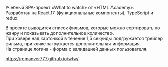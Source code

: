 Учебный SPA-проект «What to watch» от «HTML Academy».</br>
Разработан на React.17 (функциональные компоненты), TypeScript и redux.

В проекте выводится список фильмов, которые можно сортировать по жанру и показывать дополнительное количество.</br>
При ховере над карточкой в течение 1,5 секунды подгружается трейлер фильма, при клике загружается дополнительная информация.</br>
На странице логина - форма с валидацией данных пользователя.

https://romanver777.github.io/wtw/
